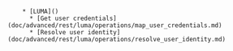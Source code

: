         * [LUMA]()
          * [Get user credentials](doc/advanced/rest/luma/operations/map_user_credentials.md)
          * [Resolve user identity](doc/advanced/rest/luma/operations/resolve_user_identity.md)
